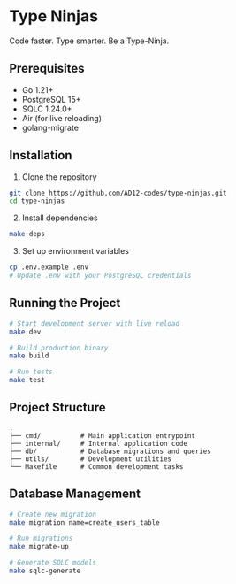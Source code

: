 # Type Ninjas

Code faster. Type smarter. Be a Type-Ninja.

## Prerequisites

- Go 1.21+
- PostgreSQL 15+
- SQLC 1.24.0+
- Air (for live reloading)
- golang-migrate

## Installation

1. Clone the repository

```bash
git clone https://github.com/AD12-codes/type-ninjas.git
cd type-ninjas
```

2. Install dependencies

```bash
make deps
```

3. Set up environment variables

```bash
cp .env.example .env
# Update .env with your PostgreSQL credentials
```

## Running the Project

```bash
# Start development server with live reload
make dev

# Build production binary
make build

# Run tests
make test
```

## Project Structure

```
.
├── cmd/          # Main application entrypoint
├── internal/     # Internal application code
├── db/           # Database migrations and queries
├── utils/        # Development utilities
└── Makefile      # Common development tasks
```

## Database Management

```bash
# Create new migration
make migration name=create_users_table

# Run migrations
make migrate-up

# Generate SQLC models
make sqlc-generate
```
